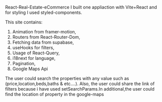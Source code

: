 

React-Real-Estate-eCommerce
I built one appliaction with Vite+React and for styling I used styled-components.

This site contains: 

1. Animation from framer-motion,
2. Routers from React-Router-Dom,
3. Fetching data from supabase,
4. useHooks for filters,
5. Usage of React-Query,
6. i18next for language,
7. Pagination,
8. Google Maps Api



The user could search the properties with any value such as (price,location,beds,baths & etc....). Also, the user could share the link of filters because i have used setSearchParams.In additional,the user could find the location of property in the google-maps



